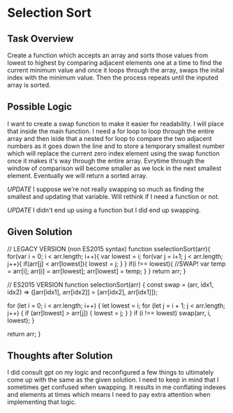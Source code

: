 # Selection Sort

## Task Overview
Create a function which accepts an array and sorts those values from lowest to highest by comparing adjacent elements one at a time to find the current minimum value and once it loops through the array, swaps the inital index with the minimum value. Then the process repeats until the inputed array is sorted.

## Possible Logic
I want to create a swap function to make it easier for readability. I will place that inside the main function. I need a for loop to loop through the entire array and then iside that a nested for loop to compare the two adjacent numbers as it goes down the line and to store a temporary smallest number which will replace the current zero index element using the swap function once it makes it's way through the entire array. Evrytime through the window of comparison will become smaller as we lock in the next smallest element. Eventually we will return a sorted array.

*UPDATE* I suppose we're not really swapping so much as finding the smallest and updating that variable. Will rethink if I need a function or not.

*UPDATE* I didn't end up using a function but I did end up swapping.

## Given Solution
// LEGACY VERSION (non ES2015 syntax)
function sselectionSort(arr){
    for(var i = 0; i < arr.length; i++){
        var lowest = i;
        for(var j = i+1; j < arr.length; j++){
            if(arr[j] < arr[lowest]){
                lowest = j;
            }
        }
        if(i !== lowest){
            //SWAP!
            var temp = arr[i];
            arr[i] = arr[lowest];
            arr[lowest] = temp;
        }
    }
    return arr;
}

// ES2015 VERSION
function selectionSort(arr) {
  const swap = (arr, idx1, idx2) =>
    ([arr[idx1], arr[idx2]] = [arr[idx2], arr[idx1]]);

  for (let i = 0; i < arr.length; i++) {
    let lowest = i;
    for (let j = i + 1; j < arr.length; j++) {
      if (arr[lowest] > arr[j]) {
        lowest = j;
      }
    }
    if (i !== lowest) swap(arr, i, lowest);
  }

  return arr;
}

## Thoughts after Solution
I did consult gpt on my logic and reconfigured a few things to ultimately come up with the same as the given solution. I need to keep in mind that I sometimes get confused when swapping. It results in me conflating indexes and elements at times which means I need to pay extra attention when implementing that logic.

